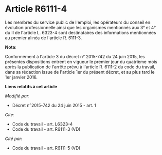 # Article R6111-4

Les membres du service public de l'emploi, les opérateurs du conseil en évolution professionnelle ainsi que les organismes
mentionnés aux 3° et 4° du II de l'article L. 6323-4 sont destinataires des informations mentionnées au premier alinéa de
l'article R. 6111-3.

**Nota:**

Conformément à l'article 3 du décret n° 2015-742 du 24 juin 2015, les présentes dispositions entrent en vigueur le premier
jour du quatrième mois après la publication de l'arrêté prévu à l'article R. 6111-2 du code du travail, dans sa rédaction
issue de l'article 1er du présent décret, et au plus tard le 1er janvier 2016.

**Liens relatifs à cet article**

_Modifié par_:

  - Décret n°2015-742 du 24 juin 2015 - art. 1

_Cite_:

  - Code du travail - art. L6323-4
  - Code du travail - art. R6111-3 (VD)

_Cité par_:

  - Code du travail - art. R6111-5 (VD)
